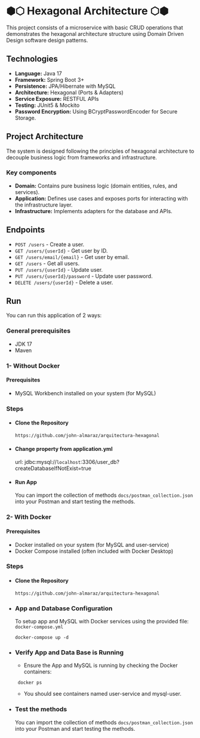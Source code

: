 # ⬢⬡ Hexagonal Architecture ⬡⬢


This project consists of a microservice with basic CRUD operations that demonstrates the hexagonal architecture structure using Domain Driven Design software design patterns.

## Technologies
* **Language:** Java 17
* **Framework:** Spring Boot 3+
* **Persistence:** JPA/Hibernate with MySQL
* **Architecture:** Hexagonal (Ports & Adapters)
* **Service Exposure:** RESTFUL APIs
* **Testing:** JUnit5 & Mockito
* **Password Encryption:** Using BCryptPasswordEncoder for Secure Storage.

## Project Architecture
The system is designed following the principles of hexagonal architecture to decouple business logic from frameworks and infrastructure.

### Key components
+ **Domain:** Contains pure business logic (domain entities, rules, and services).
+ **Application:** Defines use cases and exposes ports for interacting with the infrastructure layer.
+ **Infrastructure:** Implements adapters for the database and APIs.

## Endpoints
+ `POST /users` - Create a user.
+ `GET /users/{userId}` - Get user by ID.
+ `GET /users/email/{email}` - Get user by email.
+ `GET /users` - Get all users.
+ `PUT /users/{userId}` - Update user.
+ `PUT /users/{userId}/password` - Update user password.
+ `DELETE /users/{userId}` - Delete a user.

## Run
You can run this application of 2 ways:
### General prerequisites
+ JDK 17
+ Maven

### 1- Without Docker
#### Prerequisites
+ MySQL Workbench installed on your system (for MySQL)

### Steps
+ #### Clone the Repository
    ```
    https://github.com/john-almaraz/arquitectura-hexagonal
    ```
+ #### Change property from application.yml
  url: jdbc:mysql://`localhost`:3306/user_db?createDatabaseIfNotExist=true
+ #### Run App
  You can import the collection of methods `docs/postman_collection.json` into your Postman and start testing the methods.
  
### 2- With Docker
#### Prerequisites
+ Docker installed on your system (for MySQL and user-service)
+ Docker Compose installed (often included with Docker Desktop)

### Steps
+ #### Clone the Repository
    ```
    https://github.com/john-almaraz/arquitectura-hexagonal
    ```
+ ### App and Database Configuration
  To setup app and MySQL with Docker services using the provided file: `docker-compose.yml`
    ```
    docker-compose up -d
    ```
+ ### Verify App and Data Base is Running
    + Ensure the App and MySQL is running by checking the Docker containers:
   ```
    docker ps
   ```
    + You should see containers named user-service and mysql-user.
+ ### Test the methods 
  You can import the collection of methods `docs/postman_collection.json` into your Postman and start testing the methods. 
